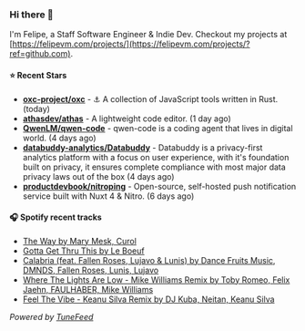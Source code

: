 ### Hi there 👋

I'm Felipe, a Staff Software Engineer & Indie Dev. Checkout my projects at [https://felipevm.com/projects/](https://felipevm.com/projects/?ref=github.com).

#### ⭐ Recent Stars
- **[oxc-project/oxc](https://github.com/oxc-project/oxc)** - ⚓ A collection of JavaScript tools written in Rust. (today)
- **[athasdev/athas](https://github.com/athasdev/athas)** - A lightweight code editor. (1 day ago)
- **[QwenLM/qwen-code](https://github.com/QwenLM/qwen-code)** - qwen-code is a coding agent that lives in digital world. (4 days ago)
- **[databuddy-analytics/Databuddy](https://github.com/databuddy-analytics/Databuddy)** - Databuddy is a privacy-first analytics platform with a focus on user experience, with it&#39;s foundation built on privacy, it ensures complete compliance with most major data privacy laws out of the box (4 days ago)
- **[productdevbook/nitroping](https://github.com/productdevbook/nitroping)** - Open-source, self-hosted push notification service built with Nuxt 4 &amp; Nitro. (6 days ago)

#### 🎧 Spotify recent tracks
- [The Way by Mary Mesk, Curol](https://open.spotify.com/track/2W63BnQnUwe6pp9lctTfBo)
- [Gotta Get Thru This by Le Boeuf](https://open.spotify.com/track/61IqoZPM9h4DVJWHYSZAW5)
- [Calabria (feat. Fallen Roses, Lujavo &amp; Lunis) by Dance Fruits Music, DMNDS, Fallen Roses, Lunis, Lujavo](https://open.spotify.com/track/1rENS47PLnO8c7WIjRCD46)
- [Where The Lights Are Low - Mike Williams Remix by Toby Romeo, Felix Jaehn, FAULHABER, Mike Williams](https://open.spotify.com/track/6k3Oxg6tgRGFxN0ilByxZ4)
- [Feel The Vibe - Keanu Silva Remix by DJ Kuba, Neitan, Keanu Silva](https://open.spotify.com/track/05rYZ91Ii5ho9MhO9dcSqA)

_Powered by [TuneFeed](https://tunefeed.app?ref=github.com)_
